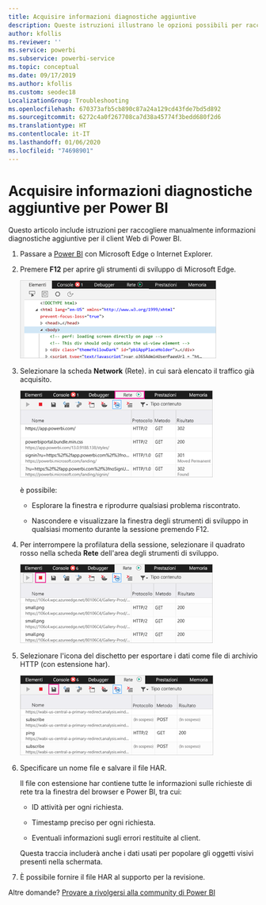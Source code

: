 ```yaml
---
title: Acquisire informazioni diagnostiche aggiuntive
description: Queste istruzioni illustrano le opzioni possibili per raccogliere manualmente informazioni diagnostiche aggiuntive per il client Web di Power BI.
author: kfollis
ms.reviewer: ''
ms.service: powerbi
ms.subservice: powerbi-service
ms.topic: conceptual
ms.date: 09/17/2019
ms.author: kfollis
ms.custom: seodec18
LocalizationGroup: Troubleshooting
ms.openlocfilehash: 670373afb5cb890c87a24a129cd43fde7bd5d892
ms.sourcegitcommit: 6272c4a0f267708ca7d38a45774f3bedd680f2d6
ms.translationtype: HT
ms.contentlocale: it-IT
ms.lasthandoff: 01/06/2020
ms.locfileid: "74698901"
---
```

# <a name="capture-additional-diagnostic-information-for-power-bi"></a>Acquisire informazioni diagnostiche aggiuntive per Power BI

Questo articolo include istruzioni per raccogliere manualmente informazioni diagnostiche aggiuntive per il client Web di Power BI.

1. Passare a [Power BI](https://app.powerbi.com) con Microsoft Edge o Internet Explorer.

1. Premere **F12** per aprire gli strumenti di sviluppo di Microsoft Edge.

   ![Screenshot della scheda Elementi degli strumenti di sviluppo di Microsoft Edge.](media/service-admin-capturing-additional-diagnostic-information-for-power-bi/edge-developer-tools.png)

1. Selezionare la scheda **Network** (Rete). in cui sarà elencato il traffico già acquisito.

   ![Screenshot della scheda Rete degli strumenti di sviluppo di Microsoft Edge.](media/service-admin-capturing-additional-diagnostic-information-for-power-bi/edge-network-tab.png)

    è possibile:

    * Esplorare la finestra e riprodurre qualsiasi problema riscontrato.

    * Nascondere e visualizzare la finestra degli strumenti di sviluppo in qualsiasi momento durante la sessione premendo F12.

1. Per interrompere la profilatura della sessione, selezionare il quadrato rosso nella scheda **Rete** dell'area degli strumenti di sviluppo.

   ![Screenshot della scheda Rete degli strumenti di sviluppo di Microsoft Edge con il pulsante Arresta evidenziato.](media/service-admin-capturing-additional-diagnostic-information-for-power-bi/edge-network-tab-stop.png)

1. Selezionare l'icona del dischetto per esportare i dati come file di archivio HTTP (con estensione har).

   ![Screenshot della scheda Rete degli strumenti di sviluppo di Microsoft Edge con l'icona del dischetto evidenziata.](media/service-admin-capturing-additional-diagnostic-information-for-power-bi/edge-network-tab-save.png)

1. Specificare un nome file e salvare il file HAR.

    Il file con estensione har contiene tutte le informazioni sulle richieste di rete tra la finestra del browser e Power BI, tra cui:

    * ID attività per ogni richiesta.

    * Timestamp preciso per ogni richiesta.

    * Eventuali informazioni sugli errori restituite al client.

    Questa traccia includerà anche i dati usati per popolare gli oggetti visivi presenti nella schermata.

1. È possibile fornire il file HAR al supporto per la revisione.

Altre domande? [Provare a rivolgersi alla community di Power BI](https://community.powerbi.com/)
